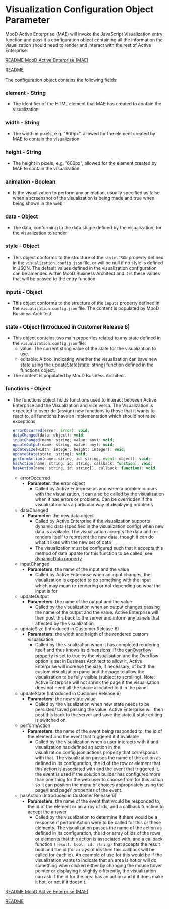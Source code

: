 # Visualization Configuration Object Parameter

MooD Active Enterprise (MAE) will invoke the JavaScript Visualization entry function and pass it a configuration object containing all the information the visualization should need to render and interact with the rest of Active Enterprise.

[README MooD Active Enterprise (MAE)](../README.md#mood-active-enterprise-mae)

[README](../README.md)

The configuration object contains the following fields:

### element - String 
* The identifier of the HTML element that MAE has created to contain the visualization

### width - String
* The width in pixels, e.g. "800px", allowed for the element created by MAE to contain the visualization

### height - String 
* The height in pixels, e.g. "600px", allowed for the element created by MAE to contain the visualization

### animation - Boolean
* Is the visualization to perform any animation, usually specified as false when a screenshot of the visualization is being made and true when being shown in the web

### data - Object 
* The data, conforming to the data shape defined by the visualization, for the visualization to render

### style - Object 
* This object conforms to the structure of the `style.JSON` property defined in the `visualization.config.json` file, or will be null if no style is defined in JSON. The default values defined in the visualization configuration can be amended within MooD Business Architect and it is these values that will be passed to the entry function

### inputs - Object 
* This object conforms to the structure of the `inputs` property defined in the `visualization.config.json` file. The content is populated by MooD Business Architect. 
### state - Object (Introduced in Customer Release 6)
* This object contains two main properties related to any state defined in the `visualization.config.json` file:
   * value: The current string value of the state for the visualization to use.
   * editable: A bool indicating whether the visualization can save new state using the updateState(state: string) function defined in the functions object.
* The content is populated by MooD Business Architect.
### functions - Object 
* The functions object holds functions used to interact between Active Enterprise and the Visualization and vice versa. The Visualization is expected to override (assign) new functions to those that it wants to react to, all functions have an implementation which should not raise exceptions. 

   ```JavaScript
   errorOccurred(error: Error): void; 
   dataChanged(data: object): void;  
   inputChanged(name: string; value: any): void; 
   updateOutput(name: string, value: any): void; 
   updateSize(width: integer, height: integer): void;
   updateState(state: string): void; 
   performAction(name: string, id: string, event: object): void; 
   hasAction(name: string, id: string, callback: function): void; 
   hasAction(name: string, id: string[], callback: function): void; 
   ```

   * errorOccurred 
      * __Parameter__: the error object
         * Called by Active Enterprise as and when a problem occurs with the visualization, it can also be called by the visualization when it has errors or problems. Can be overridden if the visualization has a particular way of displaying problems
   * dataChanged 
      * __Parameter__: the new data object
         * Called by Active Enterprise if the visualization supports dynamic data (specified in the visualization config) when new data is available. The visualization accepts the data and re-renders itself to represent the new data, though it can do what it likes with the new set of data
         * The visualization must be configured such that it accepts this method of data update for this function to be called, see [dynamicData property](visualization-config-json.md#dynamic-data) 
   * inputChanged 
      * __Parameters__: the name of the input and the value
         * Called by Active Enterprise when an input changes, the visualization is expected to do something with the input which may mean re-rendering or not depending on what the input is for
   * updateOutput
      * __Parameters__: the name of the output and the value
         * Called by the visualization when an output changes passing the name of the output and the value. Active Enterprise will then post this back to the server and inform any panels that affected by the visualization
<a name="update-size"></a>
   * updateSize (Introduced in Customer Release 6)
      * __Parameters__: the width and heigth of the rendered custom visualisation
         * Called by the visualization when it has completed rendering itself and thus knows its dimensions. If the [canOverflow property](visualization-config-json.md#can-overflow) is set to true by the visualisation and the Overflow option is set in Business Architect to allow it, Active Enterprise will increase the size, if necessary, of both the custom visualization panel and the page to allow the visualisation to be fully visible (subject to scrolling). Note: Active Enterprise will not shrink the page if the visualisation does not need all the space allocated to it in the panel.
   * updateState (Introduced in Customer Release 6)
      * __Parameters__: the new state value
         * Called by the visualization when new state needs to be persisted/saved passing the value. Active Enterprise will then post this back to the server and save the state if state editing is switched on.
   * performAction 
      * __Parameters__: the name of the event being responded to, the id of the element and the event that triggered it if available
         * Called by the visualization when a user interacts with it and visualization has defined an action in the visualization.config.json actions property that corresponds with that. The visualization passes the name of the action as defined in its configuration, the id of the row or element that this action is associated with and the event that triggered it, the event is used if the solution builder has configured more than one thing for the web user to choose from for this action so it can position the menu of choices appropriately using the pageX and pageY properties of the event.   
  * hasAction (Introduced in Customer Release 6)
      * __Parameters__: the name of the event that would be responded to, the id of the element or an array of ids, and a callback function to accept the answer
         * Called by the visualization to determine if there would be a response if performAction were to be called for this or these elements. The visualization passes the name of the action as defined in its configuration, the id or array of ids of the rows or elements that this action is associated with, and a callback function ```(result: bool, id: string)``` that accepts the result bool and the id (for arrays of ids then this callback will be called for each id). An example of use for this would be if the visualization wants to indicate that an area is hot or will do something when clicked either by changing the mouse hover pointer or displaying it slightly differently, the visualization can ask if the id for the area has an action and if it does make it hot, or not if it doesn't.
 
[README MooD Active Enterprise (MAE)](../README.md#mood-active-enterprise-mae)

[README](../README.md)

